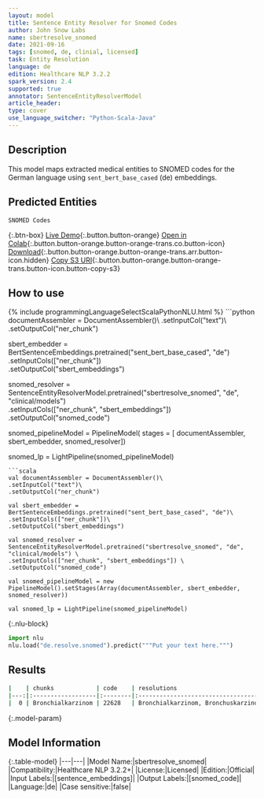 ```yaml
---
layout: model
title: Sentence Entity Resolver for Snomed Codes
author: John Snow Labs
name: sbertresolve_snomed
date: 2021-09-16
tags: [snomed, de, clinial, licensed]
task: Entity Resolution
language: de
edition: Healthcare NLP 3.2.2
spark_version: 2.4
supported: true
annotator: SentenceEntityResolverModel
article_header:
type: cover
use_language_switcher: "Python-Scala-Java"
---
```


## Description

This model maps extracted medical entities to SNOMED codes for the German language using `sent_bert_base_cased` (de) embeddings.

## Predicted Entities

`SNOMED Codes`

{:.btn-box}
[Live Demo](https://demo.johnsnowlabs.com/healthcare/ER_SNOMED_DE/){:.button.button-orange}
[Open in Colab](https://colab.research.google.com/github/JohnSnowLabs/spark-nlp-workshop/blob/master/tutorials/Certification_Trainings/Healthcare/14.German_Healthcare_Models.ipynb){:.button.button-orange.button-orange-trans.co.button-icon}
[Download](https://s3.amazonaws.com/auxdata.johnsnowlabs.com/clinical/models/sbertresolve_snomed_de_3.2.2_2.4_1631826969583.zip){:.button.button-orange.button-orange-trans.arr.button-icon.hidden}
[Copy S3 URI](s3://auxdata.johnsnowlabs.com/clinical/models/sbertresolve_snomed_de_3.2.2_2.4_1631826969583.zip){:.button.button-orange.button-orange-trans.button-icon.button-copy-s3}

## How to use



<div class="tabs-box" markdown="1">
{% include programmingLanguageSelectScalaPythonNLU.html %}
```python
documentAssembler = DocumentAssembler()\
.setInputCol("text")\
.setOutputCol("ner_chunk")

sbert_embedder = BertSentenceEmbeddings.pretrained("sent_bert_base_cased", "de")\
.setInputCols(["ner_chunk"])\
.setOutputCol("sbert_embeddings")

snomed_resolver = SentenceEntityResolverModel.pretrained("sbertresolve_snomed", "de", "clinical/models") \
.setInputCols(["ner_chunk", "sbert_embeddings"]) \
.setOutputCol("snomed_code")

snomed_pipelineModel = PipelineModel(
stages = [
documentAssembler,
sbert_embedder,
snomed_resolver])

snomed_lp = LightPipeline(snomed_pipelineModel)

```
```scala
val documentAssembler = DocumentAssembler()\
.setInputCol("text")\
.setOutputCol("ner_chunk")

val sbert_embedder = BertSentenceEmbeddings.pretrained("sent_bert_base_cased", "de")\
.setInputCols(["ner_chunk"])\
.setOutputCol("sbert_embeddings")

val snomed_resolver = SentenceEntityResolverModel.pretrained("sbertresolve_snomed", "de", "clinical/models") \
.setInputCols(["ner_chunk", "sbert_embeddings"]) \
.setOutputCol("snomed_code")

val snomed_pipelineModel = new PipelineModel().setStages(Array(documentAssembler, sbert_embedder, snomed_resolver))

val snomed_lp = LightPipeline(snomed_pipelineModel)
```


{:.nlu-block}
```python
import nlu
nlu.load("de.resolve.snomed").predict("""Put your text here.""")
```

</div>

## Results

```bash
|    | chunks            | code    | resolutions                                                                                                                                                                                                                                                                                                                                                                                                                                                                           | all_codes                                                                                                                                                                          | all_distances                                                                                                                                                                                            |
|---:|:------------------|:--------|:-------------------------------------------------------------------------------------------------------------------------------------------------------------------------------------------------------------------------------------------------------------------------------------------------------------------------------------------------------------------------------------------------------------------------------------------------------------------------------------:|-----------------------------------------------------------------------------------------------------------------------------------------------------------------------------------:|:---------------------------------------------------------------------------------------------------------------------------------------------------------------------------------------------------------|
|  0 | Bronchialkarzinom | 22628   | Bronchialkarzinom, Bronchuskarzinom, Rektumkarzinom, Klavikulakarzinom, Lippenkarzinom, Urothelkarzinom, Hodenteratokarzinom, Unterbauchkarzinom, Teratokarzinom, Oropharynxkarzinom, Harnleiterkarzinom, Herzbeutelkarzinom, Thekazellkarzinom, Plattenepithelkarzinom, Weichteilkarzinom, Perikardkarzinom, Zervixkarzinom, Samenstrangkarzinom, Nierenkelchkarzinom, Querkolonkarzinom, Perianalkarzinom, Endozervixkarzinom, Parotiskarzinom, Gehörgangskarzinom, Prostatakarzinom| [22628, 111139, 18116, 107569, 18830, 22909, 16259, 111193, 22383, 19807, 22613, 20014, 74820, 21331, 30182, 20015, 23130, 22068, 20340, 29968, 15757, 23917, 25303, 17800, 21706] | [0.0000, 0.0073, 0.0090, 0.0098, 0.0098, 0.0102, 0.0102, 0.0110, 0.0111, 0.0120, 0.0121, 0.0123, 0.0128, 0.0130, 0.0129, 0.0131, 0.0128, 0.0131, 0.0135, 0.0133, 0.0137, 0.0137, 0.0139, 0.0137, 0.0139] |
```

{:.model-param}
## Model Information

{:.table-model}
|---|---|
|Model Name:|sbertresolve_snomed|
|Compatibility:|Healthcare NLP 3.2.2+|
|License:|Licensed|
|Edition:|Official|
|Input Labels:|[sentence_embeddings]|
|Output Labels:|[snomed_code]|
|Language:|de|
|Case sensitive:|false|
